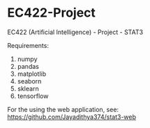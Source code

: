 # EC422-Project
EC422 (Artificial Intelligence) - Project - STAT3

Requirements:
1. numpy
2. pandas
3. matplotlib
4. seaborn
5. sklearn
6. tensorflow

For the using the web application, see: https://github.com/Jayadithya374/stat3-web
